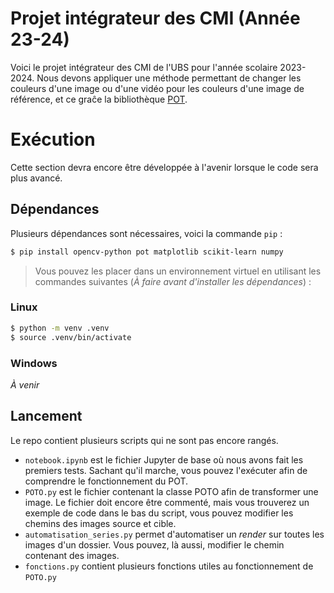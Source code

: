 # Projet intégrateur des CMI (Année 23-24)

Voici le projet intégrateur des CMI de l'UBS pour l'année scolaire 2023-2024.
Nous devons appliquer une méthode permettant de changer les couleurs d'une image ou d'une vidéo pour les couleurs d'une image de référence, et ce graĉe la bibliothèque [POT](https://github.com/PythonOT/POT).

# Exécution
Cette section devra encore être développée à l'avenir lorsque le code sera plus avancé.

## Dépendances
Plusieurs dépendances sont nécessaires, voici la commande `pip` :
```bash
$ pip install opencv-python pot matplotlib scikit-learn numpy
```

> Vous pouvez les placer dans un environnement virtuel en utilisant les commandes suivantes
> (*À faire avant d'installer les dépendances*) :

### Linux
```bash
$ python -m venv .venv
$ source .venv/bin/activate
```

### Windows
*À venir*

## Lancement
Le repo contient plusieurs scripts qui ne sont pas encore rangés.

- `notebook.ipynb` est le fichier Jupyter de base où nous avons fait les premiers tests.
Sachant qu'il marche, vous pouvez l'exécuter afin de comprendre le fonctionnement du POT.
- `POTO.py` est le fichier contenant la classe POTO afin de transformer une image.
Le fichier doit encore être commenté, mais vous trouverez un exemple de code dans le bas du script, vous pouvez modifier les chemins des images source et cible.
- `automatisation_series.py` permet d'automatiser un *render* sur toutes les images d'un dossier.
Vous pouvez, là aussi, modifier le chemin contenant des images.
- `fonctions.py` contient plusieurs fonctions utiles au fonctionnement de `POTO.py`